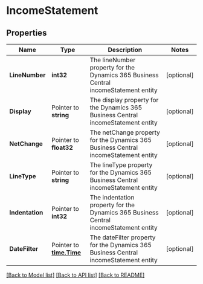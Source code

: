 # IncomeStatement

## Properties

Name | Type | Description | Notes
------------ | ------------- | ------------- | -------------
**LineNumber** | **int32** | The lineNumber property for the Dynamics 365 Business Central incomeStatement entity | [optional] 
**Display** | Pointer to **string** | The display property for the Dynamics 365 Business Central incomeStatement entity | [optional] 
**NetChange** | Pointer to **float32** | The netChange property for the Dynamics 365 Business Central incomeStatement entity | [optional] 
**LineType** | Pointer to **string** | The lineType property for the Dynamics 365 Business Central incomeStatement entity | [optional] 
**Indentation** | Pointer to **int32** | The indentation property for the Dynamics 365 Business Central incomeStatement entity | [optional] 
**DateFilter** | Pointer to [**time.Time**](time.Time.md) | The dateFilter property for the Dynamics 365 Business Central incomeStatement entity | [optional] 

[[Back to Model list]](../README.md#documentation-for-models) [[Back to API list]](../README.md#documentation-for-api-endpoints) [[Back to README]](../README.md)


